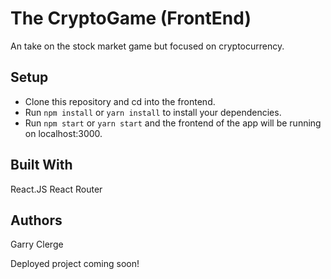 # The CryptoGame (FrontEnd)

An take on the stock market game but focused on cryptocurrency.

## Setup

* Clone this repository and cd into the frontend.
* Run `npm install` or `yarn install` to install your dependencies.
* Run `npm start` or `yarn start` and the frontend of the app will be running on localhost:3000.


## Built With
React.JS
React Router

## Authors
Garry Clerge

Deployed project coming soon!
